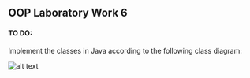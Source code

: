 ## OOP Laboratory Work 6


#### TO DO:

Implement the classes in Java according to the following class diagram:

![alt text](https://www.uml-diagrams.org/examples/class-example-hospital-organization.png)

